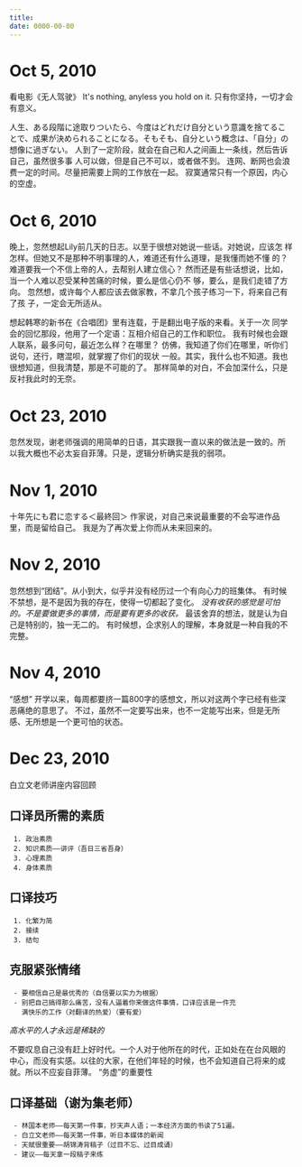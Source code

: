 ```yaml
---
title: 
date: 0000-00-00
---
```

# Oct 5, 2010 
看电影《无人驾驶》
It's nothing, anyless you hold on it.
只有你坚持，一切才会有意义。

人生、ある段階に途取りついたら、今度はどれだけ自分という意識を捨てるこ
とで、成果が決められることになる。そもそも、自分という概念は、「自分」の
想像に過ぎない。
人到了一定阶段，就会在自己和人之间画上一条线，然后告诉自己，虽然很多事
人可以做，但是自己不可以，或者做不到。
连网、断网也会浪费一定的时间。尽量把需要上网的工作放在一起。
寂寞通常只有一个原因，内心的空虚。
# Oct 6, 2010 
晚上，忽然想起Lily前几天的日志。以至于很想对她说一些话。对她说，应该怎
样怎样。但她又不是那种不明事理的人，难道还有什么道理，是我懂而她不懂
的？难道要我一个不信上帝的人，去帮别人建立信心？
然而还是有些话想说，比如，当一个人难以忍受某种苦痛的时候，要么是信心仍不
够，要么，是我们走错了方向。
忽然想，或许每个人都应该去做家教，不拿几个孩子练习一下，将来自己有了孩
子，一定会无所适从。

想起韩寒的新书在《合唱团》里有连载，于是翻出电子版的来看。关于一次
同学会的回忆那段，他用了一个定语：互相介绍自己的工作和职位。
我有时候也会跟人联系，最多问句，最近怎么样？在哪里？
仿佛，我知道了你们在哪里，听你们说句，还行，瞎混呗，就掌握了你们的现状
一般。其实，我什么也不知道。我也很想知道，但我清楚，那是不可能的了。
那样简单的对白，不会加深什么，只是反衬我此时的无奈。



# Oct 23, 2010 
忽然发现，谢老师强调的用简单的日语，其实跟我一直以来的做法是一致的。所
以我大概也不必太妄自菲薄。只是，逻辑分析确实是我的弱项。

# Nov 1, 2010 

  
十年先にも君に恋する＜最終回＞
作家说，对自己来说最重要的不会写进作品里，而是留给自己。
我是为了再次爱上你而从未来回来的。


# Nov 2, 2010 
忽然想到“团结”。从小到大，似乎并没有经历过一个有向心力的班集体。
有时候不禁想，是不是因为我的存在，使得一切都起了变化。
_没有收获的感觉是可怕的。不是要做更多的事情，而是要有更多的收获。_
最该舍弃的想法，就是认为自己是特别的，独一无二的。
有时候想，企求别人的理解，本身就是一种自我的不完整。




# Nov 4, 2010 

“感想”
开学以来，每周都要挤一篇800字的感想文，所以对这两个字已经有些深恶痛绝的意思了。
不过，虽然不一定要写出来，也不一定能写出来，但是无所感、无所想是一个更可怕的状态。

# Dec 23, 2010
白立文老师讲座内容回顾
## 口译员所需的素质
     1. 政治素质
     2. 知识素质——讲评（吾日三省吾身）
     3. 心理素质
     4. 身体素质
## 口译技巧
     1. 化繁为简
     2. 接续
     3. 结句
## 克服紧张情绪
     - 要相信自己是最优秀的（自信要以实力为根据）
     - 别把自己搞得那么痛苦，没有人逼着你来做这件事情，口译应该是一件充
       满快乐的工作（对翻译的热爱）（要有爱）

*高水平的人才永远是稀缺的*

不要叹息自己没有赶上好时代。一个人对于他所在的时代，正如处在在台风眼的
中心，而没有实感。以往的大家，在他们年轻的时候，也不会知道自己将来的成
就。所以不应妄自菲薄。
“务虚”的重要性

## 口译基础（谢为集老师）
     - 林国本老师——每天第一件事，抄天声人语；一本经济方面的书读了51遍。
     - 白立文老师——每天第一件事，听日本媒体的新闻
     - 天赋很重要——胡锦涛背稿子（过目不忘、过目成诵）
     - 建议——每天拿一段稿子来练
